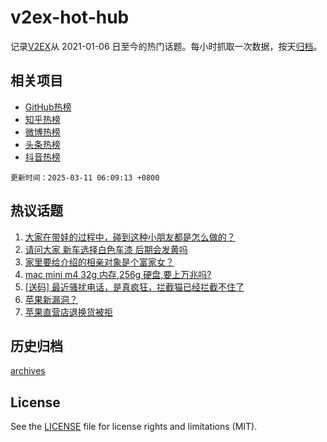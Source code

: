 # v2ex-hot-hub

 记录[V2EX](https://www.v2ex.com/)从 2021-01-06 日至今的热门话题。每小时抓取一次数据，按天[归档](archives)。
 
 ## 相关项目

- [GitHub热榜](https://github.com/lonnyzhang423/github-hot-hub)
- [知乎热榜](https://github.com/lonnyzhang423/zhihu-hot-hub)
- [微博热榜](https://github.com/lonnyzhang423/weibo-hot-hub)
- [头条热榜](https://github.com/lonnyzhang423/toutiao-hot-hub)
- [抖音热榜](https://github.com/lonnyzhang423/douyin-hot-hub)


 `更新时间：2025-03-11 06:09:13 +0800`

## 热议话题

1. [大家在带娃的过程中，碰到这种小朋友都是怎么做的？](https://www.v2ex.com/t/1117126)
1. [请问大家 新车选择白色车漆 后期会发黄吗](https://www.v2ex.com/t/1117141)
1. [家里要给介绍的相亲对象是个富家女？](https://www.v2ex.com/t/1117164)
1. [mac mini m4 32g 内存,256g 硬盘,要上万兆吗?](https://www.v2ex.com/t/1117170)
1. [[送码] 最近骚扰电话，是真疯狂，拦截猫已经拦截不住了](https://www.v2ex.com/t/1117262)
1. [苹果新漏洞？](https://www.v2ex.com/t/1117175)
1. [苹果直营店退换货被拒](https://www.v2ex.com/t/1117299)

## 历史归档

[archives](archives)

## License

See the [LICENSE](LICENSE) file for license rights and limitations (MIT).
